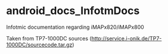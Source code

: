 android_docs_InfotmDocs
=======================

Infotmic documentation regarding iMAPx820/iMAPx800

Taken from TP7-1000DC sources (http://service.i-onik.de/TP7-1000DC/sourcecode.tar.gz)

